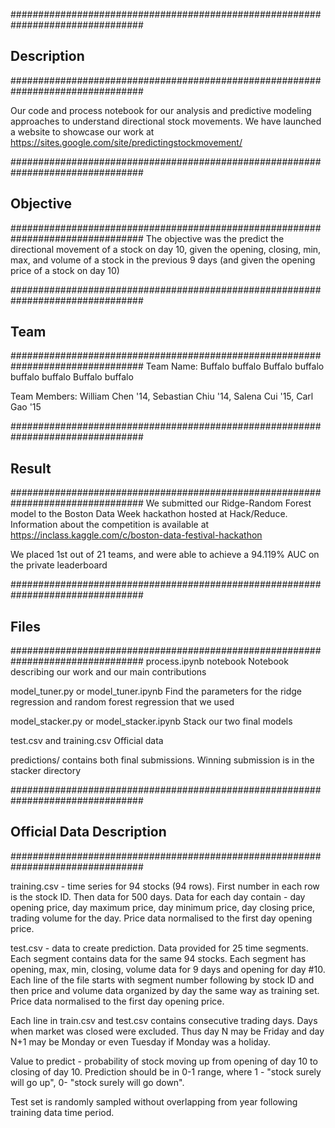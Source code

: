################################################################################
## Description
################################################################################

Our code and process notebook for our analysis and predictive modeling
approaches to understand directional stock movements. We have launched a website
to showcase our work at https://sites.google.com/site/predictingstockmovement/

################################################################################
## Objective
################################################################################
The objective was the predict the directional movement of a stock on day 10, given
the opening, closing, min, max, and volume of a stock in the previous 9 days 
(and given the opening price of a stock on day 10)

################################################################################
## Team
################################################################################
Team Name: Buffalo buffalo Buffalo buffalo buffalo buffalo Buffalo buffalo

Team Members: William Chen '14, Sebastian Chiu '14, Salena Cui '15, Carl Gao '15

################################################################################
## Result
################################################################################
We submitted our Ridge-Random Forest model to the Boston Data Week hackathon
hosted at Hack/Reduce. Information about the competition is available at 
https://inclass.kaggle.com/c/boston-data-festival-hackathon

We placed 1st out of 21 teams, and were able to achieve a 94.119% AUC on the
private leaderboard

################################################################################
## Files
################################################################################
process.ipynb notebook
	Notebook describing our work and our main contributions

model_tuner.py or model_tuner.ipynb
	Find the parameters for the ridge regression and random forest regression
	that we used

model_stacker.py or model_stacker.ipynb
	Stack our two final models

test.csv and training.csv
	Official data

predictions/
	contains both final submissions. Winning submission is in the stacker directory

################################################################################
## Official Data Description
################################################################################

training.csv - time series for 94 stocks (94 rows). First number in each row is the stock ID. Then data for 500 days. Data for each day contain - day opening price, day maximum price, day minimum price, day closing price, trading volume for the day. Price data normalised to the first day opening price.

test.csv - data to create prediction. Data provided for 25 time segments. Each segment contains data for the same 94 stocks. Each segment has opening, max, min, closing, volume data for 9 days and opening for day #10. Each line of the file starts with segment number following by stock ID and then price and volume data organized by day the same way as training set.  Price data normalised to the first day opening price.

Each line in train.csv and test.csv contains consecutive trading days. Days when market was closed were excluded. Thus day N may be Friday and day N+1 may be Monday or even Tuesday if Monday was a holiday. 

Value to predict - probability of stock moving up from  opening of day 10 to closing of day 10. Prediction should be in 0-1 range, where 1 - "stock surely will go up", 0- "stock surely will go down".

Test set is randomly sampled without overlapping from year following training data time period.